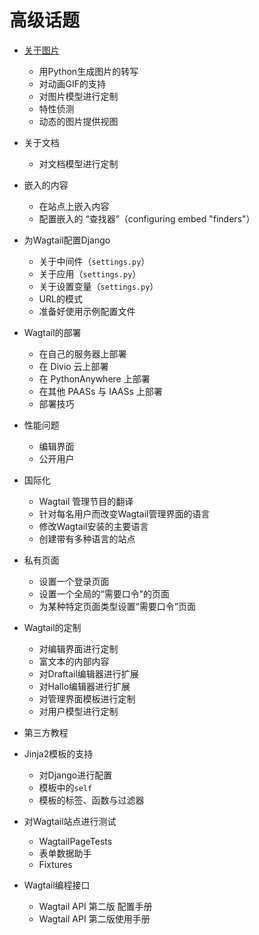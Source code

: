 # 高级话题

+ [关于图片](advanced_topics/images.md)

    - 用Python生成图片的转写
    - 对动画GIF的支持
    - 对图片模型进行定制
    - 特性侦测
    - 动态的图片提供视图


+ 关于文档

    - 对文档模型进行定制


+ 嵌入的内容

    - 在站点上嵌入内容
    - 配置嵌入的 “查找器”（configuring embed "finders"）


+ 为Wagtail配置Django

    - 关于中间件（`settings.py`）
    - 关于应用（`settings.py`）
    - 关于设置变量（`settings.py`）
    - URL的模式
    - 准备好使用示例配置文件


+ Wagtail的部署

    - 在自己的服务器上部署
    - 在 Divio 云上部署
    - 在 PythonAnywhere 上部署
    - 在其他 PAASs 与 IAASs 上部署
    - 部署技巧


+ 性能问题

    - 编辑界面
    - 公开用户


+ 国际化

    - Wagtail 管理节目的翻译
    - 针对每名用户而改变Wagtail管理界面的语言
    - 修改Wagtail安装的主要语言
    - 创建带有多种语言的站点


+ 私有页面

    - 设置一个登录页面
    - 设置一个全局的“需要口令”的页面
    - 为某种特定页面类型设置“需要口令”页面


+ Wagtail的定制
    
    - 对编辑界面进行定制
    - 富文本的内部内容
    - 对Draftail编辑器进行扩展
    - 对Hallo编辑器进行扩展
    - 对管理界面模板进行定制
    - 对用户模型进行定制


+ 第三方教程


+ Jinja2模板的支持

    - 对Django进行配置
    - 模板中的`self`
    - 模板的标签、函数与过滤器


+ 对Wagtail站点进行测试

    - WagtailPageTests
    - 表单数据助手
    - Fixtures


+ Wagtail编程接口

    - Wagtail API 第二版 配置手册
    - Wagtail API 第二版使用手册
